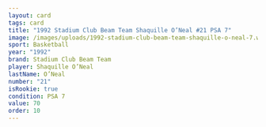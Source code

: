 ```yaml
---
layout: card
tags: card
title: "1992 Stadium Club Beam Team Shaquille O’Neal #21 PSA 7"
image: /images/uploads/1992-stadium-club-beam-team-shaquille-o-neal-7.webp
sport: Basketball
year: "1992"
brand: Stadium Club Beam Team
player: Shaquille O’Neal
lastName: O’Neal
number: "21"
isRookie: true
condition: PSA 7
value: 70
order: 10
---
```

